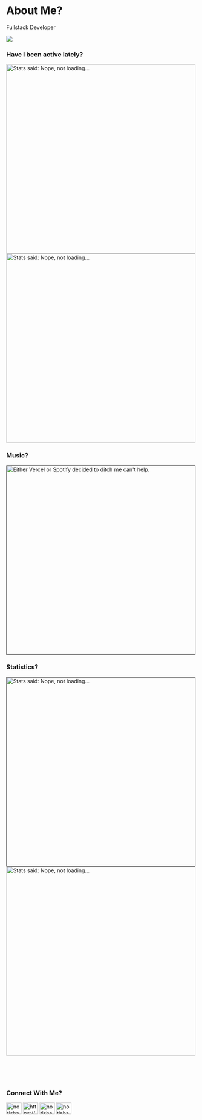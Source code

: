 

# About Me?
Fullstack Developer <br />

<img src="https://komarev.com/ghpvc/?username=notishanthakur"> <br />

### Have I been active lately?

<img alt="Stats said: Nope, not loading..." width=500 src="https://github-readme-stats-ishan-thakurs-projects.vercel.app/api?username=notishanthakur&count_private=true&show_icons=true&theme=transparent&hide=stars,issues&include_all_commits=true" />    <img alt="Stats said: Nope, not loading..." width=500 src="https://github-readme-streak-stats.herokuapp.com?user=notishanthakur&theme=transparent&short_numbers=true" alt="GitHub Streak" />

### Music?
<a href="" target="_blank">
  <img 
    src="https://spotify-github-ishan-thakurs-projects.vercel.app/api/spotify?background_color=0d1117&border_color=ffffff"
    alt="Either Vercel or Spotify decided to ditch me can't help."
    width=500
  >
</a>


### Statistics?

<a href="" target="_blank">   <img src="https://github-readme-stats-ishan-thakurs-projects.vercel.app/api/wakatime?username=thakur&layout=compact&theme=transparent" width=500 alt="Stats said: Nope, not loading..."></a>
<img alt="Stats said: Nope, not loading..."  width=500 src="https://github-profile-summary-cards.vercel.app/api/cards/profile-details?username=notishanthakur&show_icons=true&theme=github_dark" />
<!--<img alt="Stats said: Nope, not loading..." src="https://github-readme-stats-ishan-thakurs-projects.vercel.app/api/top-langs/?username=notishanthakur&show_icons=true&theme=transparent" /> -->


<br />



<br />
<br />

### Connect With Me?
<p align="left">
<a href="https://twitter.com/notishanthakur" target="blank"><img align="center" src="https://raw.githubusercontent.com/rahuldkjain/github-profile-readme-generator/master/src/images/icons/Social/twitter.svg" alt="notishanthakur" height="30" width="40" /></a>
<a href="https://linkedin.com/in/https://www.linkedin.com/in/ishanthakur/" target="blank"><img align="center" src="https://raw.githubusercontent.com/rahuldkjain/github-profile-readme-generator/master/src/images/icons/Social/linked-in-alt.svg" alt="https://www.linkedin.com/in/ishanthakur/" height="30" width="40" /></a>
<a href="https://instagram.com/notishanthakur" target="blank"><img align="center" src="https://raw.githubusercontent.com/rahuldkjain/github-profile-readme-generator/master/src/images/icons/Social/instagram.svg" alt="notishanthakur" height="30" width="40" /></a>
<a href="https://www.leetcode.com/notishanthakur" target="blank"><img align="center" src="https://raw.githubusercontent.com/rahuldkjain/github-profile-readme-generator/master/src/images/icons/Social/leet-code.svg" alt="notishanthakur" height="30" width="40" /></a>
</p>
